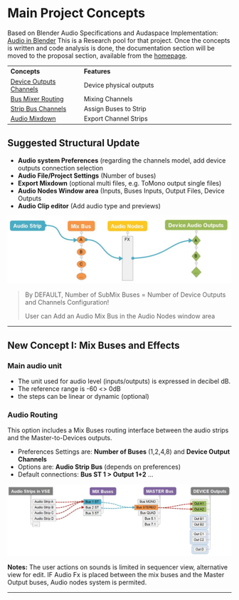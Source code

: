 # Main Project Concepts

Based on Blender Audio Specifications and Audaspace Implementation: [Audio in Blender](blender-related-specs.md)
This is a Research pool for that project. Once the concepts is written and code analysis is done, the documentation section will be moved to the proposal section, available from the [homepage](https://github.com/KoreTeknology/Blender-3x-Audio-Research#development-strategy-and-gsoc-proposal
).

<table>
<tr>
<th align="left", width="250">Concepts</th>
<th align="left", width="632">Features</th>
</tr>
<tr>
<td><a href="">Device Outputs Channels</a></td>
<td align="left">Device physical outputs</td>
</tr>
<tr>
<td><a href="">Bus Mixer Routing</a></td>
<td align="left">Mixing Channels</td>
</tr>
<tr>
<td><a href="">Strip Bus Channels</a></td>
<td align="left">Assign Buses to Strip</td>
</tr><tr>
<td><a href="">Audio Mixdown</a></td>
<td align="left">Export Channel Strips</td>
</tr>
 
</table>

## Suggested Structural Update

- **Audio system Preferences** (regarding the channels model, add device outputs connection selection
- **Audio File/Project Settings** (Number of buses)
- **Export Mixdown** (optional multi files, e.g. ToMono output single files)
- **Audio Nodes Window area** (Inputs, Buses Inputs, Output Files, Device Outputs
- **Audio Clip editor** (Add audio type and previews)

![Mix](https://github.com/KoreTeknology/Blender-3x-Audio-Research/blob/main/images/Audio-basic_redesign.jpg)

> By DEFAULT, Number of SubMix Buses = Number of Device Outputs and Channels Configuration!
> 
> User can Add an Audio Mix Bus in the Audio Nodes window area

---

## New Concept I: Mix Buses and Effects

### Main audio unit
- The unit used for audio level (inputs/outputs) is expressed in decibel dB.
- The reference range is -60 <> 0dB
- the steps can be linear or dynamic (optional)

### Audio Routing
This option includes a Mix Buses routing interface between the audio strips and the Master-to-Devices outputs.
- Preferences Settings are: **Number of Buses** (1,2,4,8) and **Device Output Channels**
- Options are: **Audio Strip Bus** (depends on preferences)
- Default connections: **Bus ST 1 > Output 1+2** ...

![Mixbuses](https://github.com/KoreTeknology/Blender-3x-Audio-Research/blob/main/images/mixbuses_concept.jpg)

**Notes:** The user actions on sounds is limited in sequencer view, alternative view for edit.
IF Audio Fx is placed between the mix buses and the Master Output buses, 
  Audio nodes system is permited.



---


